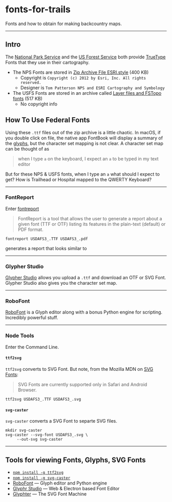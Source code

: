 # fonts-for-trails
Fonts and how to obtain for making backcountry maps.  

---

## Intro

The [National Park Service](https://www.nps.gov/carto/app/#!/maps/symbols) and the [US Forest Service](https://data.fs.usda.gov/geodata/vector/index.php)
both provide [TrueType](https://en.wikipedia.org/wiki/TrueType) Fonts that they use in their cartography.

* The NPS Fonts are stored in [Zip Archive File ESRI.style](https://www.nps.gov/carto/hfc/carto/media/Esri_style_NPS_2012.zip) (400 KB)
  * Copyright is `Copyright (c) 2012 by Esri, Inc. All rights reserved.` 
  * Designer is `Tom Patterson NPS and ESRI Cartography and Symbology`
* The USFS Fonts are stored in an archive called [Layer files and FSTopo fonts](https://data.fs.usda.gov/geodata/vector/fstopo/FSTopo_Layer_files_and_fonts.zip) (517 KB)
  * No copyright info

## How To Use Federal Fonts

Using these `.ttf` files out of the zip archive is a little chaotic.  In macOS, if you double click on file, the native app FontBook will display a summary of the [glyphs](https://en.wikipedia.org/wiki/Glyph), but the character set mapping is not clear.  A character set map can be thought of as

> when I type `a` on the keyboard, I expect an `a` to be typed in my text editor

But for these NPS & USFS fonts, when I type an `a` what should I expect to get?  How is Trailhead or Hospital mapped to the QWERTY Keyboard?

---

### FontReport

Enter [fontreport](https://github.com/googlei18n/fontreport)

> FontReport is a tool that allows the user to generate a report about a given font (TTF or OTF) listing its features in the plain-text (default) or PDF format.

```
fontreport USDAFS3_.TTF USDAFS3_.pdf
```

generates a report that looks similar to 

---

### Glypher Studio

[Glypher Studio](http://glyphrstudio.com/online/) allows you upload a `.ttf` and download an OTF or SVG Font.  Glypher Studio also gives you the character set map.


---

### RoboFont

[RoboFont](https://robofont.com) is a Glyph editor along with a bonus Python engine for scripting.  Incredibly powerful stuff.


---

### Node Tools

Enter the Command Line.  

#### `ttf2svg`

`ttf2svg` converts to SVG Font.  But note, from the Mozilla MDN on [SVG Fonts](https://developer.mozilla.org/en-US/docs/Web/SVG/Tutorial/SVG_fonts):

> SVG Fonts are currently supported only in Safari and Android Browser.

```
ttf2svg USDAFS3_.TTF USDAFS3_.svg
```

#### `svg-caster`

`svg-caster` converts a SVG Font to separte SVG files. 

```
mkdir svg-caster
svg-caster --svg-font USDAFS3_.svg \
     --out-svg svg-caster
```

---

## Tools for viewing Fonts, Glyphs, SVG Fonts

* [`npm install -g ttf2svg`](https://www.npmjs.com/package/ttf2svg)
* [`npm install -g svg-caster`](https://www.npmjs.com/package/svg-caster)
* [RoboFont](https://robofont.com) — Glyph editor and Python engine
* [Glyphr Studio](http://glyphrstudio.com) — Web & Electron based Font Editor
* [Glyphter](https://glyphter.com) — The SVG Font Machine

